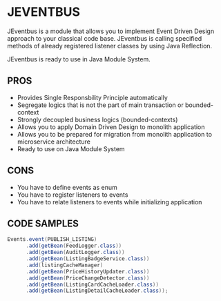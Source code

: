 # JEVENTBUS

JEventbus is a module that allows you to implement Event Driven Design approach to your classical code base.
JEventbus is calling specified methods of already registered listener classes by using Java Reflection.

JEventbus is ready to use in Java Module System.

## PROS

- Provides Single Responsbility Principle automatically
- Segregate logics that is not the part of main transaction or bounded-context
- Strongly decoupled business logics (bounded-contexts)
- Allows you to apply Domain Driven Design to monolith application
- Allows you to be prepared for migration from monolith application to microservice architecture
- Ready to use on Java Module System

## CONS

- You have to define events as enum
- You have to register listeners to events
- You have to relate listeners to events while initializing application

## CODE SAMPLES
```java
Events.event(PUBLISH_LISTING)
      .add(getBean(FeedLogger.class))
      .add(getBean(AuditLogger.class))
      .add(getBean(ListingBadgeService.class))
      .add(listingCacheManager)
      .add(getBean(PriceHistoryUpdater.class))
      .add(getBean(PriceChangeDetector.class))
      .add(getBean(ListingCardCacheLoader.class))
      .add(getBean(ListingDetailCacheLoader.class));
```
